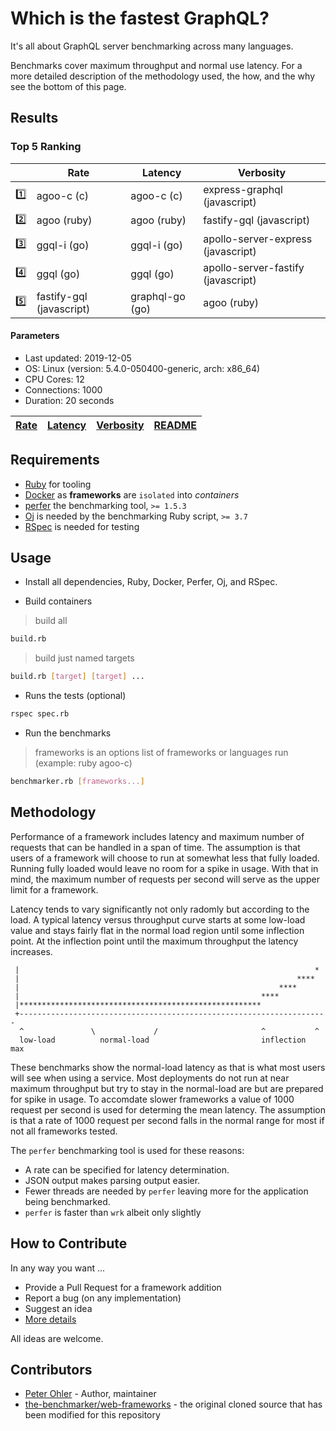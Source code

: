 # Which is the fastest GraphQL?

It's all about GraphQL server benchmarking across many languages.

Benchmarks cover maximum throughput and normal use latency. For a more
detailed description of the methodology used, the how, and the why see the
bottom of this page.

## Results

<!-- Result from here -->
### Top 5 Ranking
|     | Rate | Latency | Verbosity |
|:---:| ---- | ------- | --------- |
| :one: | agoo-c (c) | agoo-c (c) | express-graphql (javascript) |
| :two: | agoo (ruby) | agoo (ruby) | fastify-gql (javascript) |
| :three: | ggql-i (go) | ggql-i (go) | apollo-server-express (javascript) |
| :four: | ggql (go) | ggql (go) | apollo-server-fastify (javascript) |
| :five: | fastify-gql (javascript) | graphql-go (go) | agoo (ruby) |

#### Parameters
- Last updated: 2019-12-05
- OS: Linux (version: 5.4.0-050400-generic, arch: x86_64)
- CPU Cores: 12
- Connections: 1000
- Duration: 20 seconds

| [Rate](rates.md) | [Latency](latency.md) | [Verbosity](verbosity.md) | [README](README.md) |
| ---------------- | --------------------- | ------------------------- | ------------------- |
<!-- Result till here -->

## Requirements

+ [Ruby](https://www.ruby-lang.org) for tooling
+ [Docker](https://www.docker.com) as **frameworks** are `isolated` into _containers_
+ [perfer](https://github.com/ohler55/perfer) the benchmarking tool, `>= 1.5.3`
+ [Oj](https://github.com/ohler55/oj) is needed by the benchmarking Ruby script, `>= 3.7`
+ [RSpec](https://rubygems.org/gems/rspec) is needed for testing

## Usage

+ Install all dependencies, Ruby, Docker, Perfer, Oj, and RSpec.

+ Build containers

> build all

```sh
build.rb
```

> build just named targets

```sh
build.rb [target] [target] ...
```

+ Runs the tests (optional)

```sh
rspec spec.rb
```

+ Run the benchmarks

> frameworks is an options list of frameworks or languages run (example: ruby agoo-c)

```sh
benchmarker.rb [frameworks...]
```

## Methodology

Performance of a framework includes latency and maximum number of requests
that can be handled in a span of time. The assumption is that users of a
framework will choose to run at somewhat less that fully loaded. Running fully
loaded would leave no room for a spike in usage. With that in mind, the
maximum number of requests per second will serve as the upper limit for a
framework.

Latency tends to vary significantly not only radomly but according to the
load. A typical latency versus throughput curve starts at some low-load value
and stays fairly flat in the normal load region until some inflection
point. At the inflection point until the maximum throughput the latency
increases.

```
 |                                                                  *
 |                                                              ****
 |                                                          ****
 |                                                      ****
 |******************************************************
 +---------------------------------------------------------------------
  ^               \             /                       ^           ^
  low-load          normal-load                         inflection  max
```

These benchmarks show the normal-load latency as that is what most users will
see when using a service. Most deployments do not run at near maximum
throughput but try to stay in the normal-load are but are prepared for spike
in usage. To accomdate slower frameworks a value of 1000 request per second is
used for determing the mean latency. The assumption is that a rate of 1000
request per second falls in the normal range for most if not all frameworks
tested.

The `perfer` benchmarking tool is used for these reasons:

- A rate can be specified for latency determination.
- JSON output makes parsing output easier.
- Fewer threads are needed by `perfer` leaving more for the application being benchmarked.
- `perfer` is faster than `wrk` albeit only slightly

## How to Contribute

In any way you want ...

+ Provide a Pull Request for a framework addition
+ Report a bug (on any implementation)
+ Suggest an idea
+ [More details](CONTRIBUTING.md)

All ideas are welcome.

## Contributors

- [Peter Ohler](https://github.com/ohler55) - Author, maintainer
- [the-benchmarker/web-frameworks](https://github.com/the-benchmarker/web-frameworks) - the original cloned source that has been modified for this repository

